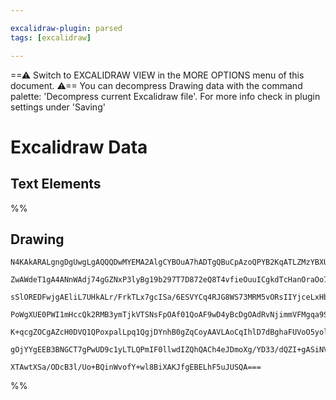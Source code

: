```yaml
---

excalidraw-plugin: parsed
tags: [excalidraw]

---
```

==⚠  Switch to EXCALIDRAW VIEW in the MORE OPTIONS menu of this document. ⚠== You can decompress Drawing data with the command palette: 'Decompress current Excalidraw file'. For more info check in plugin settings under 'Saving'


# Excalidraw Data

## Text Elements
%%
## Drawing
```compressed-json
N4KAkARALgngDgUwgLgAQQQDwMYEMA2AlgCYBOuA7hADTgQBuCpAzoQPYB2KqATLZMzYBXUtiRoIACyhQ4zZAHoFAc0JRJQgEYA6bGwC2CgF7N6hbEcK4OCtptbErHALRY8RMpWdx8Q1TdIEfARcZgRmBShcZQUebQBGAAYEmjoghH0EDihmbgBtcDBQMBKIEm4IbABBAE0ATgAJABEAMxa2AFlsIWwoAFYAMVIeYgBpKtSSyFhECsJ9aKR+Usxu

ZwAWdeT1gA4ANnWAdj74gGZNxP3lyBg19b297T7D872eQ8T4vfieOuuICgkdTcHanOraOo7JLxI47dZ1e58QqQSQIQjKaTcN7gyHPb6XHYfSH/azKYLcRL/ZhQUhsADWCAAwmx8GxSBUadZmHBcIFspNSppcNg6cpaUIOMRmaz2RJORxubyslABZAWoR8PgAMqwckSQQeVUQam0hkAdSBkm4SKmxpp9IQOpgevQBvK/3FGI44VyaHi/zYPOwaluf

sSlOREDFwjgAEliL7UHkALr/FrkTLx7gcISa/6ESVYCq4RJG8WS73MRM5vORsIIYjceLxHbPRKQm2lRgsdhcNBbCO27usTgAOU4Ym4dR+Lb6ez6O3zzCa6SgDe4NKECH+mmEkoAosFMtlq7n8P8hHBiLg142/Yd1n1282ocd/ZGiBw6dmz/9WSL1zQFoCDCKkoigIREwgRBJQLZQjXVYIswkBdEhaTRNHbXAWh4d4Z0SYhflwBBEj2dCEBabBEk0

PoWgXUE0PWI1mHccQk2RMB3ymTjkVTSNsFpOAf01QoAF9wD4yBcDgOAdRvNjimmVFMgqa9SG/ZYGEIBAKAAIWFUVyylFk2QqABiNpLJaAVKhEPkoFjNd9B1U0mRM2V0DM+IEG87ybO6Uh7McjJ9JFaMJWMmUOXIBUeXs/y7OVYL9AGDVtV1NjjRZd1ClswKkqclyHQtYhgTQTs8qCwr7QZJ0XSyw1NICqqMgAJWEL0fSbJrEuyZKAHkgxDJtwx6/

K+qcgZOCgAZcH0DVQ1QPoxpalLpq1QgjDYnhB0gZqCoyAAVLAoCqIhlD7dBghaFUVoO5yolIU7ArYChUVwO9UBrc9cv2iaMn3SUqhet6Qk+iBeVpKg7v+/Rgahw74EyoybJY2lNQADSbfZTm0A4Xh+U59gOInNLRll8BqJt4jqPo8b2Op5z2S46h4U5SM0ow2AMbhFMgegCC3CltFOJmdjEmGHKc9qIsrKCUc0sUSA2rbrV2qNSGVtchLQZbcqV4

gOjYYgEEB3BNGCT7gPwUD9c1yLTLQPmIF0llwdIZQhQACh4eJDmoXg/YD33/dQZI+gASiNVqEGUXNeQqD3vbZyleHZ4P07Dp4o4l37eqgIqGUGqBe1PWtSnTOaEBjwtNY4eCncjLJzctjdSC3f5sCIHXUE3bdIw4Ku247yNhCgT82L73PSjsAArBBemYLVB7gI2TbNi3ANQa3bdKYUS8YQ7ufwXnIxmTKwmCXpeyNbpqQMRHZjQb6/zYACrZA/vb

XTAwtXSa/ODcB3l/Uo+BQinWvofY+wl8BiXAKJfgEBELhF5uJUSQA===
```
%%